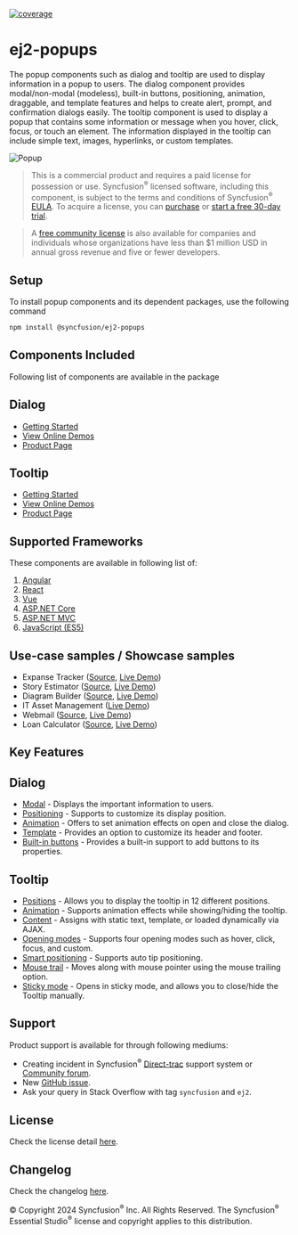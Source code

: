 [![coverage](http://ej2.syncfusion.com/badges/ej2-popups/coverage.svg)](http://ej2.syncfusion.com/badges/ej2-popups)

# ej2-popups

The popup components such as dialog and tooltip are used to display information in a popup to users. The dialog component provides modal/non-modal (modeless), built-in buttons, positioning, animation, draggable, and template features and helps to create alert, prompt, and confirmation dialogs easily. The tooltip component is used to display a popup that contains some information or message when you hover, click, focus, or touch an element. The information displayed in the tooltip can include simple text, images, hyperlinks, or custom templates.

![Popup](https://ej2.syncfusion.com/products/images/popup/readme.png)

> This is a commercial product and requires a paid license for possession or use. Syncfusion<sup>®</sup> licensed software, including this component, is subject to the terms and conditions of Syncfusion<sup>®</sup> [EULA](https://www.syncfusion.com/eula/es/?utm_source=npm&utm_campaign=popup). To acquire a license, you can [purchase](https://www.syncfusion.com/sales/products) or [start a free 30-day trial](https://www.syncfusion.com/account/manage-trials/start-trials/?utm_source=npm&utm_campaign=popup).

> A [free community license](https://www.syncfusion.com/products/communitylicense/?utm_source=npm&utm_campaign=popup) is also available for companies and individuals whose organizations have less than $1 million USD in annual gross revenue and five or fewer developers.

## Setup

To install popup components and its dependent packages, use the following command

```sh
npm install @syncfusion/ej2-popups
```

## Components Included

Following list of components are available in the package

## Dialog

*   [Getting Started](https://ej2.syncfusion.com/documentation/dialog/getting-started/?utm_source=npm&utm_campaign=dialog)
*   [View Online Demos](https://ej2.syncfusion.com/demos/?utm_source=npm&utm_campaign=dialog#/fluent2/dialog/default.html)
*   [Product Page](https://www.syncfusion.com/javascript-ui-controls/modal-dialog/?utm_source=npm&utm_campaign=dialog)

## Tooltip

*   [Getting Started](https://ej2.syncfusion.com/documentation/tooltip/getting-started/?utm_source=npm&utm_campaign=tooltip)
*   [View Online Demos](https://ej2.syncfusion.com/demos/?utm_source=npm&utm_campaign=tooltip#/fluent2/tooltip/default.html)
*   [Product Page](https://www.syncfusion.com/javascript-ui-controls/tooltip/?utm_source=npm&utm_campaign=tooltip)

## Supported Frameworks

These components are available in following list of:

1.	[Angular](https://github.com/syncfusion/ej2-angular-ui-components/?utm_source=npm&utm_campaign=popup)
2.	[React](https://github.com/syncfusion/ej2-react-ui-components/?utm_source=npm&utm_campaign=popup)
3.	[Vue](https://github.com/syncfusion/ej2-vue-ui-components/?utm_source=npm&utm_campaign=popup)
4.	[ASP.NET Core](https://www.syncfusion.com/aspnet-core-ui-controls/?utm_source=npm&utm_campaign=popup)
5.	[ASP.NET MVC](https://www.syncfusion.com/aspnet-mvc-ui-controls/?utm_source=npm&utm_campaign=popup)
6.	[JavaScript (ES5)](https://www.syncfusion.com/javascript-ui-controls/?utm_source=npm&utm_campaign=popup)

## Use-case samples / Showcase samples

*	Expanse Tracker ([Source](https://github.com/syncfusion/ej2-showcase-ts-expensetracker), [Live Demo](https://ej2.syncfusion.com/showcase/typescript/expensetracker/#/dashboard))
*	Story Estimator ([Source](https://github.com/syncfusion/ej2-showcase-aspnetcore-story-estimator), [Live Demo](https://aspdotnetcore.syncfusion.com/showcase/aspnetcore/story-estimator/#/dashboard))
*	Diagram Builder ([Source](https://github.com/syncfusion/ej2-showcase-ng-diagrambuilder), [Live Demo](https://ej2.syncfusion.com/showcase/angular/diagrambuilder/))
*	IT Asset Management ([Live Demo](https://ej2.syncfusion.com/showcase/vue/assetmanagement/#/))
*	Webmail ([Source](https://github.com/syncfusion/ej2-showcase-ts-webmail), [Live Demo](https://ej2.syncfusion.com/showcase/typescript/webmail/#/home))
*	Loan Calculator ([Source](https://github.com/syncfusion/ej2-showcase-ts-loancalculator), [Live Demo](https://ej2.syncfusion.com/showcase/typescript/loancalculator/#/default))

## Key Features

## Dialog
*	[Modal](https://ej2.syncfusion.com/demos/?utm_source=npm&utm_campaign=dialog/#/fluent2/dialog/modal-dialog.html) - Displays the important information to users.
*	[Positioning](https://ej2.syncfusion.com/demos/?utm_source=npm&utm_campaign=dialog#/fluent2/dialog/position.html) - Supports to customize its display position.
*	[Animation](https://ej2.syncfusion.com/demos/?utm_source=npm&utm_campaign=dialog#/fluent2/dialog/animation.html) - Offers to set animation effects on open and close the dialog.
*	[Template](https://ej2.syncfusion.com/demos/?utm_source=npm&utm_campaign=dialog#/fluent2/dialog/template.html) - Provides an option to customize its header and footer.
*	[Built-in buttons](https://ej2.syncfusion.com/demos/?utm_source=npm&utm_campaign=dialog#/fluent2/dialog/default.html) - Provides a built-in support to add buttons to its properties.

## Tooltip

*	[Positions](https://ej2.syncfusion.com/demos/?utm_source=npm&utm_campaign=tooltip#/fluent2/tooltip/default.html) - Allows you to display the tooltip in 12 different positions.
*	[Animation](https://ej2.syncfusion.com/products/typescript/tooltip/animation/?utm_source=npm&utm_campaign=tooltip) - Supports animation effects while showing/hiding the tooltip.
*	[Content](https://ej2.syncfusion.com/demos/?utm_source=npm&utm_campaign=tooltip/#/fluent2/tooltip/ajax-content.html) - Assigns with static text, template, or loaded dynamically via AJAX.
*	[Opening modes](https://ej2.syncfusion.com/products/typescript/tooltip/show-hide/?utm_source=npm&utm_campaign=tooltip) - Supports four opening modes such as hover, click, focus, and custom.
*	[Smart positioning](https://ej2.syncfusion.com/demos/?utm_source=npm&utm_campaign=tooltip/#/fluent2/tooltip/smart-position.html) - Supports auto tip positioning.
*	[Mouse trail](https://ej2.syncfusion.com/products/typescript/tooltip/customization/?utm_source=npm&utm_campaign=tooltip) - Moves along with mouse pointer using the mouse trailing option.
*	[Sticky mode](https://ej2.syncfusion.com/products/typescript/tooltip/show-hide/?utm_source=npm&utm_campaign=tooltip) - Opens in sticky mode, and allows you to close/hide the Tooltip manually.

## Support

Product support is available for through following mediums:

*	Creating incident in Syncfusion<sup>®</sup> [Direct-trac](https://www.syncfusion.com/support/directtrac/incidents/?utm_source=npm&utm_campaign=popup) support system or [Community forum](https://www.syncfusion.com/forums/essential-js2/?utm_source=npm&utm_campaign=popup).
*	New [GitHub issue](https://github.com/syncfusion/ej2-javascript-ui-controls/issues/new).
*	Ask your query in Stack Overflow with tag `syncfusion` and `ej2`.

## License

Check the license detail [here](https://github.com/syncfusion/ej2-javascript-ui-controls/blob/master/license).

## Changelog

Check the changelog [here](https://github.com/syncfusion/ej2-javascript-ui-controls/blob/master/controls/popups/CHANGELOG.md/?utm_source=npm&utm_campaign=dialog).


&copy; Copyright 2024 Syncfusion<sup>®</sup> Inc. All Rights Reserved. The Syncfusion<sup>®</sup> Essential Studio<sup>®</sup> license and copyright applies to this distribution.
